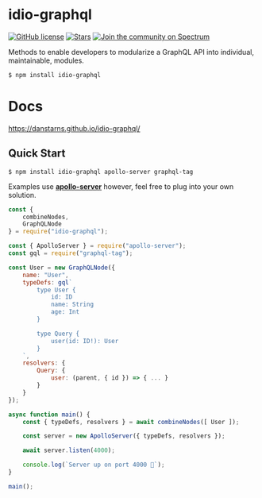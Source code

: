 # idio-graphql
[![GitHub license](https://img.shields.io/github/license/danstarns/idio-graphql)](https://github.com/danstarns/idio-graphql/blob/master/LICENSE) [![Stars](https://img.shields.io/github/stars/danstarns/idio-graphql)](https://github.com/danstarns/idio-graphql) [![Join the community on Spectrum](https://withspectrum.github.io/badge/badge.svg)](https://spectrum.chat/idio-graphql)


Methods to enable developers to modularize a GraphQL API into individual, maintainable, modules.


```
$ npm install idio-graphql
```

# Docs 
https://danstarns.github.io/idio-graphql/

## Quick Start
`$ npm install idio-graphql apollo-server graphql-tag`

Examples use **[apollo-server](https://www.npmjs.com/package/apollo-server)** however, feel free to plug into your own solution. 

```javascript
const {
    combineNodes,
    GraphQLNode
} = require("idio-graphql");

const { ApolloServer } = require("apollo-server");
const gql = require("graphql-tag");

const User = new GraphQLNode({
    name: "User",
    typeDefs: gql`
        type User {
            id: ID
            name: String
            age: Int
        }

        type Query {
            user(id: ID!): User
        }
    `,
    resolvers: {
        Query: {
            user: (parent, { id }) => { ... }
        }
    }
});

async function main() {
    const { typeDefs, resolvers } = await combineNodes([ User ]);

    const server = new ApolloServer({ typeDefs, resolvers });

    await server.listen(4000);

    console.log(`Server up on port 4000 🚀`);
}

main();

```